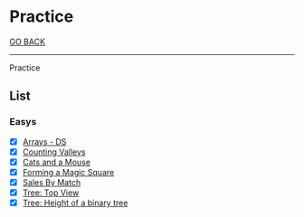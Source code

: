 # Practice

[GO BACK](../../README.md)

___

Practice

## List

### Easys

* [x] [Arrays - DS](./Arrays-DS/README.md)
* [x] [Counting Valleys](./Counting-Valleys/README.md)
* [x] [Cats and a Mouse](./Cats-And-a-Mouse/README.md)
* [x] [Forming a Magic Square](./Forming-A-Magic-Square/README.md)
* [x] [Sales By Match](./Sales-By-Match/README.md)
* [x] [Tree: Top View](./Tree_Top-View/README.md)
* [x] [Tree: Height of a binary tree](./Tree_Height-of-a-Binary-Tree/README.md)